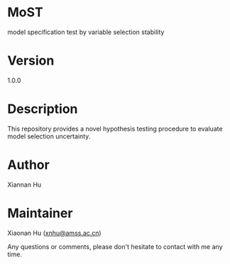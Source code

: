 # MoST
model specification test by variable selection stability

# Version
1.0.0

# Description
This repository provides a novel hypothesis testing procedure to evaluate model selection uncertainty.

# Author
Xiannan Hu 

# Maintainer
Xiaonan Hu (xnhu@amss.ac.cn)

Any questions or comments, please don't hesitate to contact with me any time.


